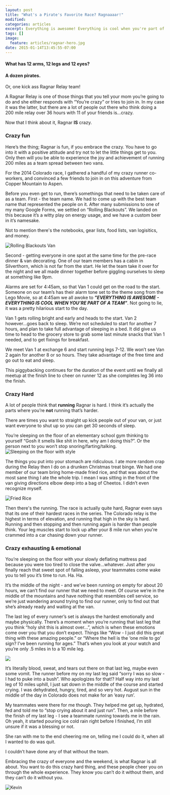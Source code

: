 ```yaml
---
layout: post
title: "What's a Pirate's Favorite Race? Ragnaaaar!"
modified:
categories: articles
excerpt: Everything is awesome! Everything is cool when you're part of a [Ragnar Relay] team!
tags: []
image:
  feature: articles/ragnar-hero.jpg
date: 2015-01-14T13:45:55-07:00
---
```


#### What has 12 arms, 12 legs and 12 eyes? 

#### A dozen pirates.

Or, one kick ass Ragnar Relay team! 

A Ragnar Relay is one of those things that you tell your mom you’re going to do and she either responds with “You’re crazy” or tries to join in. In my case it was the latter, but there are a lot of people out there who think doing a 200 mile relay over 36 hours with 11 of your friends is...crazy. 

Now that I think about it, Ragnar **IS** crazy. 

### Crazy fun
Here’s the thing; Ragnar is fun, if you embrace the crazy. You have to go into it with a positive attitude and try not to let the little things get to you. Only then will you be able to experience the joy and achievement of running 200 miles as a team spread between two vans.

For the 2014 Colorado race, I gathered a handful of my crazy runner co-workers, and convinced a few friends to join in on this adventure from Copper Mountain to Aspen. 

Before you even get to run, there’s somethings that need to be taken care of as a team. First - the team name. We had to come up with the best team name that represented the people on it. After many submissions to one of my many Google Forms, we settled on “Rolling Blackouts”. We landed on this because it’s a witty play on energy usage, and we have a custom beer in it’s namesake. 

Not to mention there's the notebooks, gear lists, food lists, van logisitics, and money.  

![Rolling Blackouts Van](/images/articles/ragnar-van.jpg)

Second - getting everyone in one spot at the same time for the pre-race dinner & van decorating. One of our team members has a cabin in Silverthorn, which is not far from the start. He let the team take it over for the night and we all made dinner together before giggling ourselves to sleep at something like 9pm. 

Alarms are set for 4:45am, so that Van 1 could get on the road to the start. Someone on our team’s has their alarm tone set to the theme song from the Lego Movie, so at 4:45am we all awoke to ***"EVERYTHING IS AWESOME - EVERYTHING IS COOL WHEN YOU’RE PART OF A TEAM"***. Not going to lie, it was a pretty hilarious start to the day.

Van 1 gets rolling bright and early and heads to the start. Van 2 however...goes back to sleep. We’re not scheduled to start for another 7 hours, and plan to take full advantage of sleeping in a bed. It did give us time to head to the grocery store to grab some last minute snacks that Van 1 needed, and to get fixings for breakfast. 

We meet Van 1 at exchange 6 and start running legs 7-12. We won’t see Van 2 again for another 8 or so hours. They take advantage of the free time and go out to eat and sleep. 

This piggybacking continues for the duration of the event until we finally all meetup at the finish line to cheer on runner 12 as she completes leg 36 into the finish. 

### Crazy Hard
A lot of people think that **running** Ragnar is hard. I think it’s actually the parts where you’re **not** running that’s harder. 

There are times you want to straight up kick people out of your van, or just want everyone to shut up so you can get 30 seconds of sleep. 

You’re sleeping on the floor of an elementary school gym thinking to yourself “Gosh it smells like shit in here, why am I doing this?”. Or the person next to you won’t stop snoring/farting/talking. 
![Sleeping on the floor with style](/images/articles/ragnar-sleepingfloor.jpg)

The things you put into your stomach are ridiculous. I ate more random crap during the Relay then I do on a drunken Christmas treat binge. We had one member of our team bring home-made fried rice, and that was about the most sane thing I ate the whole trip. I mean I was sitting in the front of the van giving directions elbow deep into a bag of Cheetos. I didn’t even recognize myself. 

![Fried Rice](/images/articles/ragnar-friedrice.jpg)

Then there's the running. The race is actually quite hard, Ragnar even says that its one of their hardest races in the series. The Colorado relay is the highest in terms of elevation, and running that high in the sky is hard. Running and then stopping and then running again is harder than people think. Your leg muscles start to lock up after your 8 mile run when you're crammed into a car chasing down your runner. 

### Crazy exhausting & emotional

You’re sleeping on the floor with your slowly deflating mattress pad because you were too tired to close the valve...whatever. Just after you finally reach that sweet spot of falling asleep, your teammates come wake you to tell you it’s time to run. Ha. Ha.

It’s the middle of the night - and we’ve been running on empty for about 20 hours, we can’t find our runner that we need to meet. Of course we’re in the middle of the mountains and have nothing that resembles cell service, so we’re just wandering around trying to find our runner, only to find out that she’s already ready and waiting at the van. 

The last leg of every runner’s set is always the hardest emotionally and maybe physically. There’s a moment when you’re running that last leg that you think “holy shit this is almost over…”, which is when these emotions come over you that you don’t expect. Things like “Wow - I just did this great thing with these amazing people.” or “Where the hell is the ‘one mile to go’ sign? I’ve been running for ages.” That’s when you look at your watch and you’re only .5 miles in to a 10 mile leg. 

![](/images/articles/ragnar-cojo-sweat.jpg)

It’s literally blood, sweat, and tears out there on that last leg, maybe even some vomit. The runner before my on my last leg said “sorry I was so slow - I had to puke into a bush”. Who apologizes for that!? Half way into my last leg of 10 miles uphill, I just sat down in the middle of the course and started crying. I was dehydrated, hungry, tired, and so very hot. August sun in the middle of the day in Colorado does not make for an ‘easy run’. 

My teammates were there for me though. They helped me get up, hydrated, fed and told me to “stop crying about it and just run”. Then, a mile before the finish of my last leg - I see a teammate running towards me in the rain. Oh yeah, it started pouring ice cold rain right before I finished, I’m still unsure if it was a blessing or not.

She ran with me to the end cheering me on, telling me I could do it, when all I wanted to do was quit. 

I couldn’t have done any of that without the team. 

Embracing the crazy of everyone and the weekend, is what Ragnar is all about. You want to do this crazy hard thing, and these people cheer you on through the whole experience. They know you can’t do it without them, and they can’t do it without you. 

![Kevin](/images/articles/ragnar-kevin.jpg)

